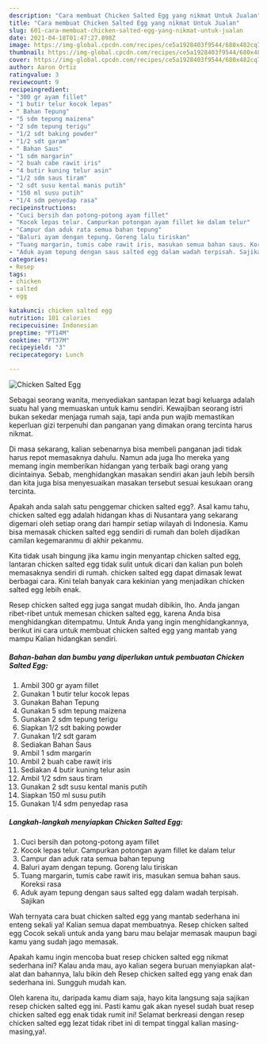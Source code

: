 ```yaml
---
description: "Cara membuat Chicken Salted Egg yang nikmat Untuk Jualan"
title: "Cara membuat Chicken Salted Egg yang nikmat Untuk Jualan"
slug: 601-cara-membuat-chicken-salted-egg-yang-nikmat-untuk-jualan
date: 2021-04-18T01:47:27.898Z
image: https://img-global.cpcdn.com/recipes/ce5a1928403f9544/680x482cq70/chicken-salted-egg-foto-resep-utama.jpg
thumbnail: https://img-global.cpcdn.com/recipes/ce5a1928403f9544/680x482cq70/chicken-salted-egg-foto-resep-utama.jpg
cover: https://img-global.cpcdn.com/recipes/ce5a1928403f9544/680x482cq70/chicken-salted-egg-foto-resep-utama.jpg
author: Aaron Ortiz
ratingvalue: 3
reviewcount: 9
recipeingredient:
- "300 gr ayam fillet"
- "1 butir telur kocok lepas"
- " Bahan Tepung"
- "5 sdm tepung maizena"
- "2 sdm tepung terigu"
- "1/2 sdt baking powder"
- "1/2 sdt garam"
- " Bahan Saus"
- "1 sdm margarin"
- "2 buah cabe rawit iris"
- "4 butir kuning telur asin"
- "1/2 sdm saus tiram"
- "2 sdt susu kental manis putih"
- "150 ml susu putih"
- "1/4 sdm penyedap rasa"
recipeinstructions:
- "Cuci bersih dan potong-potong ayam fillet"
- "Kocok lepas telur. Campurkan potongan ayam fillet ke dalam telur"
- "Campur dan aduk rata semua bahan tepung"
- "Baluri ayam dengan tepung. Goreng lalu tiriskan"
- "Tuang margarin, tumis cabe rawit iris, masukan semua bahan saus. Koreksi rasa"
- "Aduk ayam tepung dengan saus salted egg dalam wadah terpisah. Sajikan"
categories:
- Resep
tags:
- chicken
- salted
- egg

katakunci: chicken salted egg 
nutrition: 101 calories
recipecuisine: Indonesian
preptime: "PT14M"
cooktime: "PT37M"
recipeyield: "3"
recipecategory: Lunch

---
```



![Chicken Salted Egg](https://img-global.cpcdn.com/recipes/ce5a1928403f9544/680x482cq70/chicken-salted-egg-foto-resep-utama.jpg)

Sebagai seorang wanita, menyediakan santapan lezat bagi keluarga adalah suatu hal yang memuaskan untuk kamu sendiri. Kewajiban seorang istri bukan sekedar menjaga rumah saja, tapi anda pun wajib memastikan keperluan gizi terpenuhi dan panganan yang dimakan orang tercinta harus nikmat.

Di masa  sekarang, kalian sebenarnya bisa membeli panganan jadi tidak harus repot memasaknya dahulu. Namun ada juga lho mereka yang memang ingin memberikan hidangan yang terbaik bagi orang yang dicintainya. Sebab, menghidangkan masakan sendiri akan jauh lebih bersih dan kita juga bisa menyesuaikan masakan tersebut sesuai kesukaan orang tercinta. 



Apakah anda salah satu penggemar chicken salted egg?. Asal kamu tahu, chicken salted egg adalah hidangan khas di Nusantara yang sekarang digemari oleh setiap orang dari hampir setiap wilayah di Indonesia. Kamu bisa memasak chicken salted egg sendiri di rumah dan boleh dijadikan camilan kegemaranmu di akhir pekanmu.

Kita tidak usah bingung jika kamu ingin menyantap chicken salted egg, lantaran chicken salted egg tidak sulit untuk dicari dan kalian pun boleh memasaknya sendiri di rumah. chicken salted egg dapat dimasak lewat berbagai cara. Kini telah banyak cara kekinian yang menjadikan chicken salted egg lebih enak.

Resep chicken salted egg juga sangat mudah dibikin, lho. Anda jangan ribet-ribet untuk memesan chicken salted egg, karena Anda bisa menghidangkan ditempatmu. Untuk Anda yang ingin menghidangkannya, berikut ini cara untuk membuat chicken salted egg yang mantab yang mampu Kalian hidangkan sendiri.

<!--inarticleads1-->

##### Bahan-bahan dan bumbu yang diperlukan untuk pembuatan Chicken Salted Egg:

1. Ambil 300 gr ayam fillet
1. Gunakan 1 butir telur kocok lepas
1. Gunakan  Bahan Tepung
1. Gunakan 5 sdm tepung maizena
1. Gunakan 2 sdm tepung terigu
1. Siapkan 1/2 sdt baking powder
1. Gunakan 1/2 sdt garam
1. Sediakan  Bahan Saus
1. Ambil 1 sdm margarin
1. Ambil 2 buah cabe rawit iris
1. Sediakan 4 butir kuning telur asin
1. Ambil 1/2 sdm saus tiram
1. Gunakan 2 sdt susu kental manis putih
1. Siapkan 150 ml susu putih
1. Gunakan 1/4 sdm penyedap rasa




<!--inarticleads2-->

##### Langkah-langkah menyiapkan Chicken Salted Egg:

1. Cuci bersih dan potong-potong ayam fillet
1. Kocok lepas telur. Campurkan potongan ayam fillet ke dalam telur
1. Campur dan aduk rata semua bahan tepung
1. Baluri ayam dengan tepung. Goreng lalu tiriskan
1. Tuang margarin, tumis cabe rawit iris, masukan semua bahan saus. Koreksi rasa
1. Aduk ayam tepung dengan saus salted egg dalam wadah terpisah. Sajikan




Wah ternyata cara buat chicken salted egg yang mantab sederhana ini enteng sekali ya! Kalian semua dapat membuatnya. Resep chicken salted egg Cocok sekali untuk anda yang baru mau belajar memasak maupun bagi kamu yang sudah jago memasak.

Apakah kamu ingin mencoba buat resep chicken salted egg nikmat sederhana ini? Kalau anda mau, ayo kalian segera buruan menyiapkan alat-alat dan bahannya, lalu bikin deh Resep chicken salted egg yang enak dan sederhana ini. Sungguh mudah kan. 

Oleh karena itu, daripada kamu diam saja, hayo kita langsung saja sajikan resep chicken salted egg ini. Pasti kamu gak akan nyesel sudah buat resep chicken salted egg enak tidak rumit ini! Selamat berkreasi dengan resep chicken salted egg lezat tidak ribet ini di tempat tinggal kalian masing-masing,ya!.


